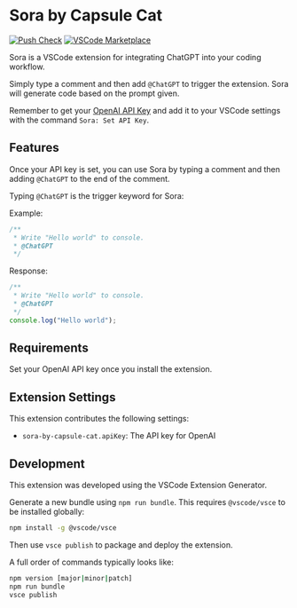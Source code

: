 # Sora by Capsule Cat

[![Push Check](https://github.com/CapsuleCat/sora-by-capsule-cat/actions/workflows/push.yml/badge.svg)](https://github.com/CapsuleCat/sora-by-capsule-cat/actions/workflows/push.yml)
[![VSCode Marketplace](https://img.shields.io/badge/VSCode-Marketplace-blue)](https://marketplace.visualstudio.com/items?itemName=CapsuleCat.sora-by-capsule-cat)

Sora is a VSCode extension for integrating ChatGPT into your coding workflow.

Simply type a comment and then add `@ChatGPT` to trigger the extension. Sora will generate code based on the
prompt given.

Remember to get your [OpenAI API Key](https://beta.openai.com/account/api-keys) and add it to your VSCode settings with
the command `Sora: Set API Key`.

## Features

Once your API key is set, you can use Sora by typing a comment and then adding `@ChatGPT` to the end of the comment.

Typing `@ChatGPT` is the trigger keyword for Sora:

Example:

```javascript
/**
 * Write "Hello world" to console.
 * @ChatGPT
 */
```

Response:

```javascript
/**
 * Write "Hello world" to console.
 * @ChatGPT
 */
console.log("Hello world");
```

## Requirements

Set your OpenAI API key once you install the extension.

## Extension Settings

This extension contributes the following settings:

* `sora-by-capsule-cat.apiKey`: The API key for OpenAI

## Development

This extension was developed using the VSCode Extension Generator.

Generate a new bundle using `npm run bundle`. This requires `@vscode/vsce` to be installed globally:

```sh
npm install -g @vscode/vsce
```

Then use `vsce publish` to package and deploy the extension.

A full order of commands typically looks like:

```sh
npm version [major|minor|patch]
npm run bundle
vsce publish
```